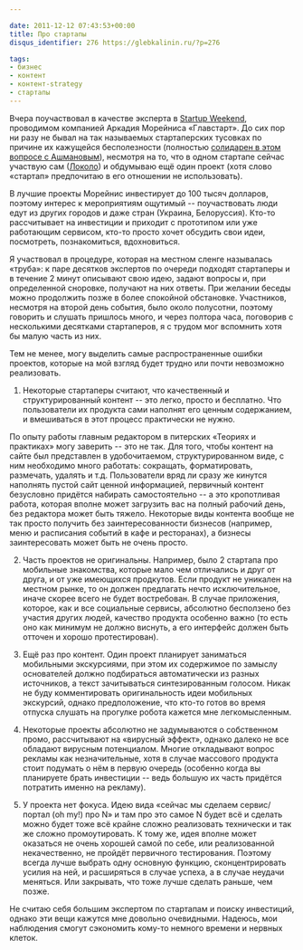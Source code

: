 ```yaml
---

date: 2011-12-12 07:43:53+00:00
title: Про стартапы
disqus_identifier: 276 https://glebkalinin.ru/?p=276

tags:
- бизнес
- контент
- контент-strategy
- стартапы
---
```


Вчера поучаствовал в качестве эксперта в [Startup Weekend](http://startupweekend.timepad.ru/), проводимом компанией Аркадия Морейниса «Главстарт». До сих пор ни разу не бывал на так называемых стартаперских тусовках по причине их кажущейся бесполезности (полностью [солидарен в этом вопросе с Ашмановым](https://glebkalinin.ru/ashmanov-on-startups/)), несмотря на то, что в одном стартапе сейчас участвую сам ([Локоло](http://lokolo.ru)) и обдумываю ещё один проект (хотя слово «стартап» предпочитаю в его отношении не использовать).

В лучшие проекты Морейнис инвестирует до 100 тысяч долларов, поэтому интерес к мероприятиям ощутимый -- поучаствовать люди едут из других городов и даже стран (Украина, Белоруссия). Кто-то рассчитывает на инвестиции и приходит с прототипом или уже работающим сервисом, кто-то просто хочет обсудить свои идеи, посмотреть, познакомиться, вдохновиться.

Я участвовал в процедуре, которая на местном сленге называлась «труба»: к паре десятков экспертов по очереди подходят стартаперы и в течение 2 минут описывают свою идею, задают вопросы и, при определенной сноровке, получают на них ответы. При желании беседы можно продолжить позже в более спокойной обстановке. Участников, несмотря на второй день события, было около полусотни, поэтому говорить и слушать пришлось много, и через полтора часа, поговорив с несколькими десятками стартаперов, я с трудом мог вспомнить хотя бы малую часть из них.

Тем не менее, могу выделить самые распространенные ошибки проектов, которые на мой взгляд будет трудно или почти невозможно реализовать. 

<!-- more -->

1) Некоторые стартаперы считают, что качественный и структурированный контент -- это легко, просто и бесплатно. Что пользователи их продукта сами наполнят его ценным содержанием, и вмешиваться в этот процесс практически не нужно. 

По опыту работы главным редактором в питерских «Теориях и практиках» могу заверить -- это не так. Для того, чтобы контент на сайте был представлен в удобочитаемом, структурированном виде, с ним необходимо много работать: сокращать, форматировать, размечать, удалять и т.д. Пользователи вряд ли сразу же кинутся наполнять пустой сайт ценной информацией, первичный контент безусловно придётся набирать самостоятельно -- а это кропотливая работа, которая вполне может загрузить вас на полный рабочий день, без редактора может быть тяжело. Некоторые виды контента вообще не так просто получить без заинтересованности бизнесов (например, меню и расписания событий в кафе и ресторанах), а бизнесы заинтересовать может быть не очень просто.

2) Часть проектов не оригинальны. Например, было 2 стартапа про мобильные знакомства, которые мало чем отличались и друг от друга, и от уже имеющихся продкутов. Если продукт не уникален на местном рынке, то он должен предлагать нечто исключительное, иначе скорее всего не будет востребован. В случае приложения, которое, как и все социальные сервисы, абсолютно бесползено без участия других людей, качество продукта особенно важно (то есть оно как минимум не должно виснуть, а его интерфейс должен быть отточен и хорошо протестирован).

3) Ещё раз про контент. Один проект планирует заниматься мобильными экскурсиями, при этом их содержимое по замыслу основателей должно подбираться автоматически из разных источников, а текст зачитываться синтезированным голосом. Никак не буду комментировать оригинальность идеи мобильных экскурсий, однако предположение, что кто-то готов во время отпуска слушать на прогулке робота кажется мне легкомысленным.


4) Некоторые проекты абсолютно не задумываются о собственном промо, рассчитывают на «вирусный эффект», однако далеко не все обладают вирусным потенциалом. Многие откладывают вопрос рекламы как незначительные, хотя в случае массового продукта стоит подумать о нём в первую очередь (особенно когда вы планируете брать инвестиции -- ведь большую их часть придётся потратить именно на рекламу).

5) У проекта нет фокуса. Идею вида «сейчас мы сделаем сервис/портал (oh my!) про N» и там про это самое N будет всё и сделать можно будет тоже всё крайне сложно реализовать технически и так же сложно промоутировать. К тому же, идея вполне может оказаться не очень хорошей самой по себе, или реализованной некачественно, не пройдёт первичного тестирования. Поэтому всегда лучше выбрать одну основную функцию, сконцентрировать усилия на ней, и расширяться в случае успеха, а в случае неудачи меняться. Или закрывать, что тоже лучше сделать раньше, чем позже.

Не считаю себя большим экспертом по стартапам и поиску инвестиций, однако эти вещи кажутся мне довольно очевидными. Надеюсь, мои наблюдения смогут сэкономить кому-то немного времени и нервных клеток.
